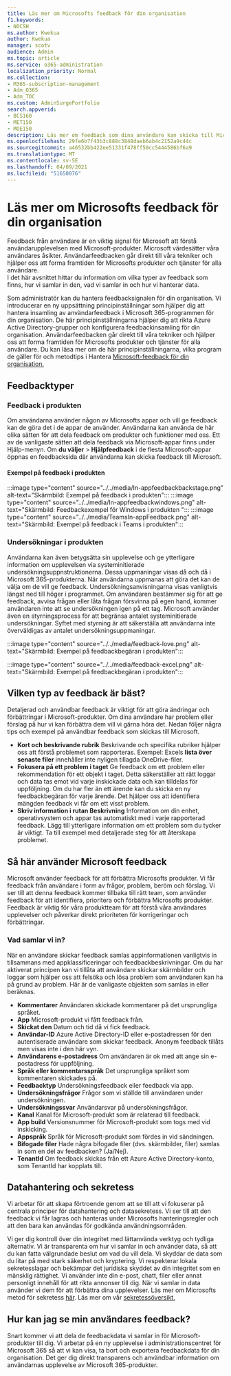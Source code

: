 ```yaml
---
title: Läs mer om Microsofts feedback för din organisation
f1.keywords:
- NOCSH
ms.author: Kwekua
author: Kwekua
manager: scotv
audience: Admin
ms.topic: article
ms.service: o365-administration
localization_priority: Normal
ms.collection:
- M365-subscription-management
- Adm_O365
- Adm_TOC
ms.custom: AdminSurgePortfolio
search.appverid:
- BCS160
- MET150
- MOE150
description: Läs mer om feedback som dina användare kan skicka till Microsoft om Microsoft-produkter.
ms.openlocfilehash: 29fe6b7f43b3c888c3848daeb6ab4c2152a9c44c
ms.sourcegitcommit: a46532bb422ee51331f478ff50cc5444586bf6a9
ms.translationtype: MT
ms.contentlocale: sv-SE
ms.lasthandoff: 04/09/2021
ms.locfileid: "51650076"
---
```

# <a name="learn-about-microsoft-feedback-for-your-organization"></a>Läs mer om Microsofts feedback för din organisation

Feedback från användare är en viktig signal för Microsoft att förstå användarupplevelsen med Microsoft-produkter. Microsoft värdesätter våra användares åsikter. Användarfeedbacken går direkt till våra tekniker och hjälper oss att forma framtiden för Microsofts produkter och tjänster för alla användare.  
I det här avsnittet hittar du information om vilka typer av feedback som finns, hur vi samlar in den, vad vi samlar in och hur vi hanterar data.

Som administratör kan du hantera feedbacksignalen för din organisation. Vi introducerar en ny uppsättning principinställningar som hjälper dig att hantera insamling av användarfeedback i Microsoft 365-programmen för din organisation. De här principinställningarna hjälper dig att rikta Azure Active Directory-grupper och konfigurera feedbackinsamling för din organisation. Användarfeedbacken går direkt till våra tekniker och hjälper oss att forma framtiden för Microsofts produkter och tjänster för alla användare. Du kan läsa mer om de här principinställningarna, vilka program de gäller för och metodtips i Hantera [Microsoft-feedback för din organisation.](../manage/manage-feedback-ms-org.md)

## <a name="feedback-types"></a>Feedbacktyper

### <a name="in-product-feedback"></a>Feedback i produkten

Om användarna använder någon av Microsofts appar och vill ge feedback kan de göra det i de appar de använder. Användarna kan använda de här olika sätten för att dela feedback om produkter och funktioner med oss. Ett av de vanligaste sätten att dela feedback via Microsoft-appar finns under Hjälp-menyn. Om **du väljer**  >  **Hjälpfeedback** i de flesta Microsoft-appar öppnas en feedbacksida där användarna kan skicka feedback till Microsoft.

#### <a name="in-product-feedback-examples"></a>Exempel på feedback i produkten

:::image type="content" source="../../media/In-appfeedbackbackstage.png" alt-text="Skärmbild: Exempel på feedback i produkten":::
:::image type="content" source="../../media/In-appfeedbackwindows.png" alt-text="Skärmbild: Feedbackexempel för Windows i produkten ":::
:::image type="content" source="../../media/TeamsIn-appFeedback.png" alt-text="Skärmbild: Exempel på feedback i Teams i produkten":::

### <a name="in-product-surveys"></a>Undersökningar i produkten

Användarna kan även betygsätta sin upplevelse och ge ytterligare information om upplevelsen via systeminitierade undersökningsuppnstruktionerna. Dessa uppmaningar visas då och då i Microsoft 365-produkterna. När användarna uppmanas att göra det kan de välja om de vill ge feedback. Undersökningsanvisningarna visas vanligtvis längst ned till höger i programmet. Om användaren bestämmer sig för att ge feedback, avvisa frågan eller låta frågan försvinna på egen hand, kommer användaren inte att se undersökningen igen på ett tag. Microsoft använder även en styrningsprocess för att begränsa antalet systeminitierade undersökningar.  Syftet med styrning är att säkerställa att användarna inte överväldigas av antalet undersökningsuppmaningar.

:::image type="content" source="../../media/feedback-love.png" alt-text="Skärmbild: Exempel på feedbackbegäran i produkten":::

:::image type="content" source="../../media/feedback-excel.png" alt-text="Skärmbild: Exempel på feedbackbegäran i produkten":::

## <a name="what-kind-of-feedback-is-best"></a>Vilken typ av feedback är bäst?

Detaljerad och användbar feedback är viktigt för att göra ändringar och förbättringar i Microsoft-produkter. Om dina användare har problem eller förslag på hur vi kan förbättra dem vill vi gärna höra det. Nedan följer några tips och exempel på användbar feedback som skickas till Microsoft.

- **Kort och beskrivande rubrik**   Beskrivande och specifika rubriker hjälper oss att förstå problemet som rapporteras. Exempel: Excels **lista över senaste filer** innehåller inte nyligen tillagda OneDrive-filer.
- **Fokusera på ett problem i taget**   Ge feedback om ett problem eller rekommendation för ett objekt i taget. Detta säkerställer att rätt loggar och data tas emot vid varje inskickade data och kan tilldelas för uppföljning. Om du har fler än ett ärende kan du skicka en ny feedbackbegäran för varje ärende. Det hjälper oss att identifiera mängden feedback vi får om ett visst problem.
- **Skriv information i rutan Beskrivning**   Information om din enhet, operativsystem och appar tas automatiskt med i varje rapporterad feedback. Lägg till ytterligare information om ett problem som du tycker är viktigt. Ta till exempel med detaljerade steg för att återskapa problemet.

## <a name="how-microsoft-uses-feedback"></a>Så här använder Microsoft feedback

Microsoft använder feedback för att förbättra Microsofts produkter. Vi får feedback från användare i form av frågor, problem, beröm och förslag. Vi ser till att denna feedback kommer tillbaka till rätt team, som använder feedback för att identifiera, prioritera och förbättra Microsofts produkter. Feedback är viktig för våra produktteam för att förstå våra användares upplevelser och påverkar direkt prioriteten för korrigeringar och förbättringar.

### <a name="what-do-we-collect"></a>Vad samlar vi in?

När en användare skickar feedback samlas appinformationen vanligtvis in tillsammans med appklassificeringar och feedbackbeskrivningar.  Om du har aktiverat principen kan vi tillåta att användare skickar skärmbilder och loggar som hjälper oss att felsöka och lösa problem som användaren kan ha på grund av problem. Här är de vanligaste objekten som samlas in eller beräknas.

- **Kommentarer**   Användaren skickade kommentarer på det ursprungliga språket.
- **App**   Microsoft-produkt vi fått feedback från.
- **Skickat den**   Datum och tid då vi fick feedback.
- **Användar-ID**   Azure Active Directory-ID eller e-postadressen för den autentiserade användare som skickar feedback. Anonym feedback tillåts men visas inte i den här vyn.
- **Användarens e-postadress**   Om användaren är ok med att ange sin e-postadress för uppföljning.
- **Språk eller kommentarsspråk**   Det ursprungliga språket som kommentaren skickades på.
- **Feedbacktyp**   Undersökningsfeedback eller feedback via app.
- **Undersökningsfrågor**   Frågor som vi ställde till användaren under undersökningen.
- **Undersökningssvar**   Användarsvar på undersökningsfrågor.
- **Kanal**   Kanal för Microsoft-produkt som är relaterad till feedback.
- **App build**   Versionsnummer för Microsoft-produkt som togs med vid inskicking.
- **Appspråk**   Språk för Microsoft-produkt som fördes in vid sändningen.
- **Bifogade filer**   Hade några bifogade filer (dvs. skärmbilder, filer) samlas in som en del av feedbacken? (Ja/Nej).
- **TenantId**   Om feedback skickas från ett Azure Active Directory-konto, som TenantId har kopplats till.

## <a name="data-handling-and-privacy"></a>Datahantering och sekretess

Vi arbetar för att skapa förtroende genom att se till att vi fokuserar på centrala principer för datahantering och datasekretess.
Vi ser till att den feedback vi får lagras och hanteras under Microsofts hanteringsregler och att den bara kan användas för godkända användningsområden.

Vi ger dig kontroll över din integritet med lättanvända verktyg och tydliga alternativ. Vi är transparenta om hur vi samlar in och använder data, så att du kan fatta välgrundade beslut om vad du vill dela. Vi skyddar de data som du litar på med stark säkerhet och kryptering. Vi respekterar lokala sekretesslagar och bekämpar det juridiska skyddet av din integritet som en mänsklig rättighet. Vi använder inte din e-post, chatt, filer eller annat personligt innehåll för att rikta annonser till dig. När vi samlar in data använder vi dem för att förbättra dina upplevelser. Läs mer om Microsofts metod för sekretess [här](https://privacy.microsoft.com/). Läs mer om vår [sekretessöversikt.](/compliance/assurance/assurance-privacy)

## <a name="how-can-i-see-my-users-feedback"></a>Hur kan jag se min användares feedback?

Snart kommer vi att dela de feedbackdata vi samlar in för Microsoft-produkter till dig. Vi arbetar på en ny upplevelse i administrationscentret för Microsoft 365 så att vi kan visa, ta bort och exportera feedbackdata för din organisation. Det ger dig direkt transparens och användbar information om användarnas upplevelse av Microsoft 365-produkter.
